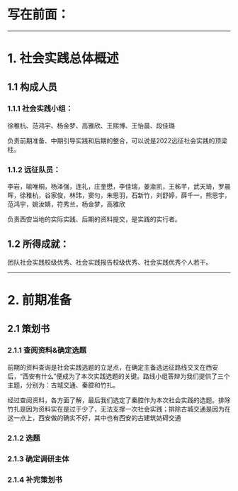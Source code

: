 # 写在前面：

---

# 1. 社会实践总体概述

## 1.1 构成人员 

###  1.1.1 社会实践小组：

徐稚杭、范鸿宇、杨金梦、高雅欣、王熙博、王怡晨、段佳璐

负责前期准备、中期引导实践和后期的整合，可以说是2022远征社会实践的顶梁柱。

### 1.1.2 远征队员： 

李岩，喻唯桐，杨泽强，连礼，庄奎懋，李佳瑞，姜渝凯，王秭芊，武天琦，罗晨晖，徐稚杭，谷家俊，林玮，窦匀，朱思羽，石新竹，刘舒婷，薛千一，熊思宇，范鸿宇，姚汝婧，符秀兰，杨金梦，高雅欣

负责西安当地的实际实践、后期的资料提交，是实践的实行者。  

## 1.2 所得成就：

团队社会实践校级优秀、社会实践报告校级优秀、社会实践优秀个人若干。

---

# 2. 前期准备 

## 2.1 策划书 

### 2.1.1 查阅资料&确定选题

前期的资料查询是社会实践选题的立足点，在确定主备选远征路线交叉在西安后，“西安有什么”便成为了本次实践选题的关键。路线小组答辩为我们提供了三个主题，分别为：古城交通、秦腔和竹扎。

经过查阅资料，各方面了解，最后我们选定了秦腔作为本次社会实践的选题。排除竹扎是因为资料实在是过于少了，无法支撑一次社会实践；排除古城交通是因为在这一点上，西安做的确实不好，其中也有西安的古建筑妨碍交通

### 2.1.2 选题

### 2.1.3 确定调研主体

### 2.1.4 补完策划书

<!--stackedit_data:
eyJoaXN0b3J5IjpbMjIxMjI5ODMwLC0xMDE3NDY2NDMsOTk5Nj
YyOTg2XX0=
-->